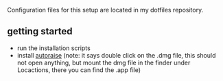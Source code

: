 Configuration files for this setup are located in my dotfiles repository.

## getting started
- run the installation scripts
- install [autoraise](https://github.com/sbmpost/AutoRaise) (note: it says double click on the .dmg file, this should not open anything, but mount the dmg file in the finder under Locactions, there you can find the .app file)
